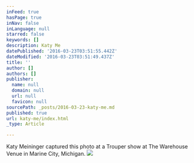 ```yaml
---
inFeed: true
hasPage: true
inNav: false
inLanguage: null
starred: false
keywords: []
description: Katy Me
datePublished: '2016-03-23T03:51:55.442Z'
dateModified: '2016-03-23T03:51:49.437Z'
title: ''
author: []
authors: []
publisher:
  name: null
  domain: null
  url: null
  favicon: null
sourcePath: _posts/2016-03-23-katy-me.md
published: true
url: katy-me/index.html
_type: Article

---
```

Katy Meininger captured this photo at a Trouper show at The Warehouse Venue in Marine City, Michigan.
![](https://the-grid-user-content.s3-us-west-2.amazonaws.com/f3b4f3d3-d496-4634-b4db-e4074f49c870.jpg)
